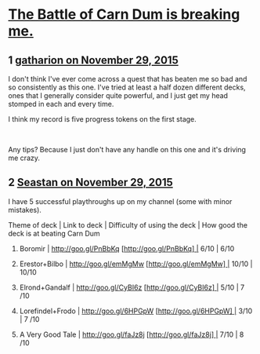 # [The Battle of Carn Dum is breaking me.](https://community.fantasyflightgames.com/topic/194594-the-battle-of-carn-dum-is-breaking-me/)

## 1 [gatharion on November 29, 2015](https://community.fantasyflightgames.com/topic/194594-the-battle-of-carn-dum-is-breaking-me/?do=findComment&comment=1911240)

I don't think I've ever come across a quest that has beaten me so bad and so consistently as this one. I've tried at least a half dozen different decks, ones that I generally consider quite powerful, and I just get my head stomped in each and every time. 

I think my record is five progress tokens on the first stage.

 

Any tips? Because I just don't have any handle on this one and it's driving me crazy.

## 2 [Seastan on November 29, 2015](https://community.fantasyflightgames.com/topic/194594-the-battle-of-carn-dum-is-breaking-me/?do=findComment&comment=1911250)

I have 5 successful playthroughs up on my channel (some with minor mistakes).

Theme of deck | Link to deck | Difficulty of using the deck | How good the deck is at beating Carn Dum 

1. Boromir | http://goo.gl/PnBbKq [http://goo.gl/PnBbKq] | 6/10 | 6/10
2. Erestor+Bilbo | http://goo.gl/emMgMw [http://goo.gl/emMgMw] | 10/10 | 10/10
3. Elrond+Gandalf | http://goo.gl/CyBI6z [http://goo.gl/CyBI6z] | 5/10 | 7 /10

4. Lorefindel+Frodo | http://goo.gl/6HPGpW [http://goo.gl/6HPGpW] | 3/10 | 7 /10

5. A Very Good Tale | http://goo.gl/faJz8j [http://goo.gl/faJz8j] | 7/10 | 8 /10

